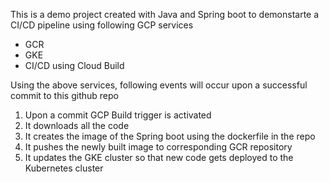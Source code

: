This is a demo project created with Java and Spring boot to demonstarte a CI/CD pipeline using following GCP services
- GCR
- GKE
- CI/CD using Cloud Build

Using the above services, following events will occur upon a successful commit to this github repo
1. Upon a commit GCP Build trigger is activated
2. It downloads all the code
3. It creates the image of the Spring boot using the dockerfile in the repo
4. It pushes the newly built image to corresponding GCR repository
5. It updates the GKE cluster so that new code gets deployed to the Kubernetes cluster
